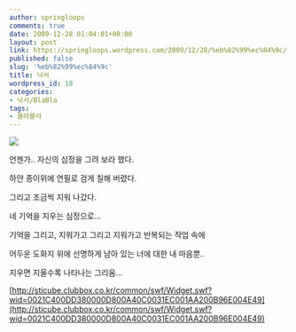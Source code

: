 ```yaml
---
author: springloops
comments: true
date: 2009-12-28 01:04:01+00:00
layout: post
link: https://springloops.wordpress.com/2009/12/28/%eb%82%99%ec%84%9c/
published: false
slug: '%eb%82%99%ec%84%9c'
title: 낙서
wordpress_id: 18
categories:
- 낙서/BlaBla
tags:
- 블라블라
---
```


![](http://localhost/wordpress/wp-content/uploads/1/cfile25.uf.147B631D4B38015461A39E.jpg)  

언젠가.. 자신의 심정을 그려 보라 했다.  

  
하얀 종이위에 연필로 검게 칠해 버렸다.  

  
그리고 조금씩 지워 나갔다.  

  
네 기억을 지우는 심정으로...  

  
기억을 그리고, 지워가고 그리고 지워가고 반복되는 작업 속에  

  
어두운 도화지 위에 선명하게 남아 있는 너에 대한 내 마음뿐..  

  
지우면 지울수록 나타나는 그리움...  

  
[http://sticube.clubbox.co.kr/common/swf/Widget.swf?wid=0021C400DD380000D800A40C0031EC001AA200B96E004E49](http://sticube.clubbox.co.kr/common/swf/Widget.swf?wid=0021C400DD380000D800A40C0031EC001AA200B96E004E49)
